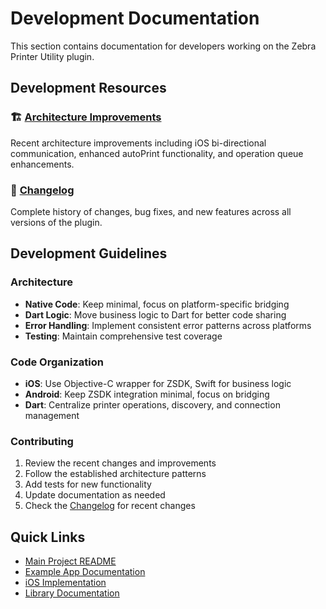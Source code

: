 # Development Documentation

This section contains documentation for developers working on the Zebra Printer Utility plugin.

## Development Resources



### 🏗️ [Architecture Improvements](ARCHITECTURE_IMPROVEMENTS.md)
Recent architecture improvements including iOS bi-directional communication, enhanced autoPrint functionality, and operation queue enhancements.

### 📝 [Changelog](CHANGELOG.md)
Complete history of changes, bug fixes, and new features across all versions of the plugin.

## Development Guidelines

### Architecture
- **Native Code**: Keep minimal, focus on platform-specific bridging
- **Dart Logic**: Move business logic to Dart for better code sharing
- **Error Handling**: Implement consistent error patterns across platforms
- **Testing**: Maintain comprehensive test coverage

### Code Organization
- **iOS**: Use Objective-C wrapper for ZSDK, Swift for business logic
- **Android**: Keep ZSDK integration minimal, focus on bridging
- **Dart**: Centralize printer operations, discovery, and connection management

### Contributing
1. Review the recent changes and improvements
2. Follow the established architecture patterns
3. Add tests for new functionality
4. Update documentation as needed
5. Check the [Changelog](CHANGELOG.md) for recent changes

## Quick Links

- [Main Project README](../../README.md)
- [Example App Documentation](../example/README.md)
- [iOS Implementation](../ios/README.md)
- [Library Documentation](../lib/README.md) 